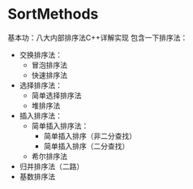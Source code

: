 # SortMethods
基本功：八大内部排序法C++详解实现
包含一下排序法：

- 交换排序法：
  - 冒泡排序法
  - 快速排序法
- 选择排序法：
  - 简单选择排序法
  - 堆排序法
- 插入排序法：
  - 简单插入排序法：
    - 简单插入排序（非二分查找）
    - 简单插入排序（二分查找）
  - 希尔排序法
- 归并排序法（二路）
- 基数排序法

